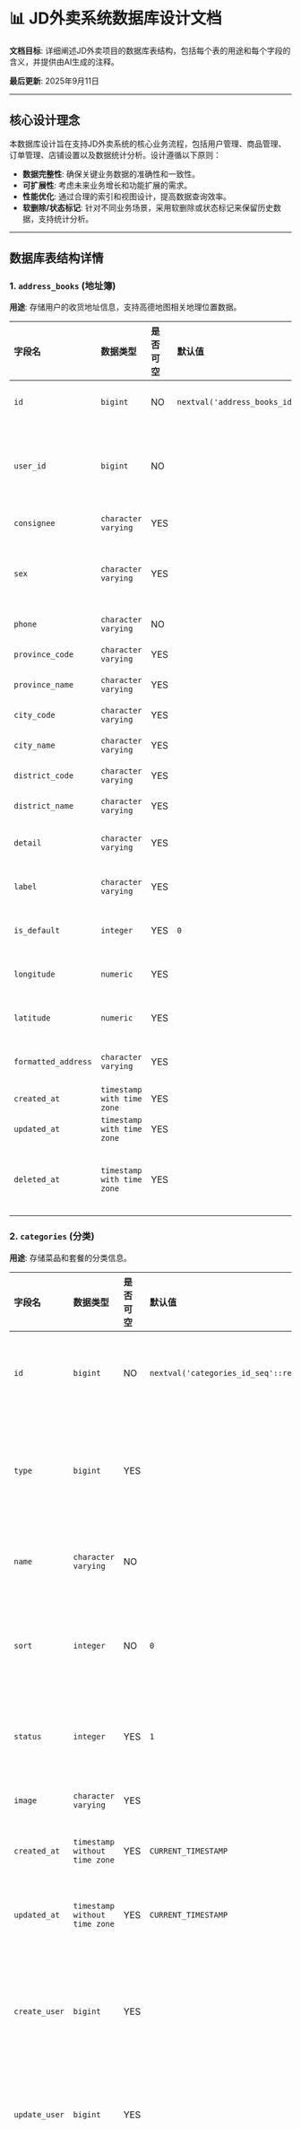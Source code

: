 # 📊 JD外卖系统数据库设计文档

**文档目标**: 详细阐述JD外卖项目的数据库表结构，包括每个表的用途和每个字段的含义，并提供由AI生成的注释。

**最后更新**: 2025年9月11日

---

## 核心设计理念

本数据库设计旨在支持JD外卖系统的核心业务流程，包括用户管理、商品管理、订单管理、店铺设置以及数据统计分析。设计遵循以下原则：

*   **数据完整性**: 确保关键业务数据的准确性和一致性。
*   **可扩展性**: 考虑未来业务增长和功能扩展的需求。
*   **性能优化**: 通过合理的索引和视图设计，提高数据查询效率。
*   **软删除/状态标记**: 针对不同业务场景，采用软删除或状态标记来保留历史数据，支持统计分析。

---

## 数据库表结构详情

### 1. `address_books` (地址簿)

**用途**: 存储用户的收货地址信息，支持高德地图相关地理位置数据。

| 字段名 | 数据类型 | 是否可空 | 默认值 | AI生成注释 |
| :--- | :--- | :--- | :--- | :--- |
| `id` | `bigint` | NO | `nextval('address_books_id_seq'::regclass)` | 主键，地址簿唯一标识符。 |
| `user_id` | `bigint` | NO | | 关联到 `users` 表的用户ID，表示该地址属于哪个用户。 |
| `consignee` | `character varying` | YES | | 收货人姓名。 |
| `sex` | `character varying` | YES | | 收货人性别（例如：'1'代表男，'0'代表女）。 |
| `phone` | `character varying` | NO | | 收货人联系电话。 |
| `province_code` | `character varying` | YES | | 省级行政区划代码。 |
| `province_name` | `character varying` | YES | | 省级行政区划名称。 |
| `city_code` | `character varying` | YES | | 市级行政区划代码。 |
| `city_name` | `character varying` | YES | | 市级行政区划名称。 |
| `district_code` | `character varying` | YES | | 区级行政区划代码。 |
| `district_name` | `character varying` | YES | | 区级行政区划名称。 |
| `detail` | `character varying` | YES | | 详细地址，如街道、门牌号。 |
| `label` | `character varying` | YES | | 地址标签，如“家”、“公司”。 |
| `is_default` | `integer` | YES | `0` | 是否为默认地址（0: 否, 1: 是）。 |
| `longitude` | `numeric` | YES | | 经度信息，用于地图定位。 |
| `latitude` | `numeric` | YES | | 纬度信息，用于地图定位。 |
| `formatted_address` | `character varying` | YES | | 格式化后的完整地址字符串。 |
| `created_at` | `timestamp with time zone` | YES | | 记录创建时间。 |
| `updated_at` | `timestamp with time zone` | YES | | 记录最后更新时间。 |
| `deleted_at` | `timestamp with time zone` | YES | | 软删除标记，记录删除时间，用于逻辑删除。 |

### 2. `categories` (分类)

**用途**: 存储菜品和套餐的分类信息。

| 字段名 | 数据类型 | 是否可空 | 默认值 | AI生成注释 |
| :--- | :--- | :--- | :--- | :--- |
| `id` | `bigint` | NO | `nextval('categories_id_seq'::regclass)` | 主键，分类唯一标识符。 |
| `type` | `bigint` | YES | | 分类类型（1: 菜品分类, 2: 套餐分类）。 |
| `name` | `character varying` | NO | | 分类名称，唯一。 |
| `sort` | `integer` | NO | `0` | 排序权重，数字越小越靠前。 |
| `status` | `integer` | YES | `1` | 分类状态（0: 禁用, 1: 启用）。 |
| `image` | `character varying` | YES | | 分类图片URL。 |
| `created_at` | `timestamp without time zone` | YES | `CURRENT_TIMESTAMP` | 记录创建时间。 |
| `updated_at` | `timestamp without time zone` | YES | `CURRENT_TIMESTAMP` | 记录最后更新时间。 |
| `create_user` | `bigint` | YES | | 创建该分类的用户ID（通常是管理员）。 |
| `update_user` | `bigint` | YES | | 最后更新该分类的用户ID。 |
| `deleted_at` | `timestamp without time zone` | YES | | 软删除标记，记录删除时间，用于逻辑删除。 |

### 3. `category_sales_stats` (分类销售统计视图)

**用途**: 这是一个视图，用于聚合和展示菜品分类的销售统计数据，便于报表和图表展示。

| 字段名 | 数据类型 | 是否可空 | 默认值 | AI生成注释 |
| :--- | :--- | :--- | :--- | :--- |
| `id` | `bigint` | YES | | 分类ID。 |
| `category_name` | `character varying` | YES | | 分类名称。 |
| `dish_count` | `bigint` | YES | | 该分类下的菜品数量。 |
| `total_quantity` | `bigint` | YES | | 该分类下所有菜品的总销量。 |
| `total_revenue` | `numeric` | YES | | 该分类下所有菜品的总销售额。 |

### 4. `daily_sales_stats` (每日销售统计视图)

**用途**: 这是一个视图，用于聚合和展示每日的销售数据，包括订单数量、总销售额和平均订单金额，便于销售趋势分析。

| 字段名 | 数据类型 | 是否可空 | 默认值 | AI生成注释 |
| :--- | :--- | :--- | :--- | :--- |
| `sale_date` | `date` | YES | | 销售日期。 |
| `order_count` | `bigint` | YES | | 当日的订单总数。 |
| `total_amount` | `numeric` | YES | | 当日的总销售额。 |
| `avg_amount` | `numeric` | YES | | 当日的平均订单金额。 |

### 5. `dish_flavors` (菜品口味)

**用途**: 存储菜品的口味选项，如辣度、甜度等。

| 字段名 | 数据类型 | 是否可空 | 默认值 | AI生成注释 |
| :--- | :--- | :--- | :--- | :--- |
| `id` | `bigint` | NO | `nextval('dish_flavors_id_seq'::regclass)` | 主键，口味选项唯一标识符。 |
| `dish_id` | `bigint` | NO | | 关联到 `dishes` 表的菜品ID，表示该口味属于哪个菜品。 |
| `name` | `character varying` | YES | | 口味名称，如“辣度”、“甜度”。 |
| `value` | `character varying` | YES | | 口味值列表，通常以JSON字符串形式存储，如 `["不辣","微辣"]`。 |

### 6. `dish_sales_stats` (菜品销售统计视图)

**用途**: 这是一个视图，用于聚合和展示单个菜品的销售统计数据，包括销量和销售额，便于热销菜品排行。

| 字段名 | 数据类型 | 是否可空 | 默认值 | AI生成注释 |
| :--- | :--- | :--- | :--- | :--- |
| `id` | `bigint` | YES | | 菜品ID。 |
| `name` | `character varying` | YES | | 菜品名称。 |
| `price` | `numeric` | YES | | 菜品单价。 |
| `category_name` | `character varying` | YES | | 所属分类名称。 |
| `total_sales` | `bigint` | YES | | 菜品的总销量。 |
| `total_revenue` | `numeric` | YES | | 菜品的总销售额。 |

### 7. `dishes` (菜品)

**用途**: 存储具体的菜品信息。

| 字段名 | 数据类型 | 是否可空 | 默认值 | AI生成注释 |
| :--- | :--- | :--- | :--- | :--- |
| `id` | `bigint` | NO | `nextval('dishes_id_seq'::regclass)` | 主键，菜品唯一标识符。 |
| `name` | `character varying` | NO | | 菜品名称，唯一。 |
| `category_id` | `bigint` | NO | | 关联到 `categories` 表的分类ID。 |
| `price` | `numeric` | YES | `0.00` | 菜品价格。 |
| `image` | `character varying` | YES | | 菜品图片URL。 |
| `description` | `character varying` | YES | | 菜品描述信息。 |
| `status` | `integer` | YES | `1` | 售卖状态（0: 停售, 1: 起售）。 |
| `sales_count` | `integer` | YES | `0` | 菜品销量统计。 |
| `created_at` | `timestamp without time zone` | YES | `CURRENT_TIMESTAMP` | 记录创建时间。 |
| `updated_at` | `timestamp without time zone` | YES | `CURRENT_TIMESTAMP` | 记录最后更新时间。 |
| `deleted_at` | `timestamp without time zone` | YES | | 软删除标记，记录删除时间，用于逻辑删除。 |
| `code` | `character varying` | YES | | 菜品编码，用于内部管理或外部集成。 |
| `create_user` | `bigint` | YES | | 创建该菜品的用户ID（通常是管理员）。 |
| `update_user` | `bigint` | YES | | 最后更新该菜品的用户ID。 |

### 8. `employees` (员工)

**用途**: 存储管理员和员工的账户信息。

| 字段名 | 数据类型 | 是否可空 | 默认值 | AI生成注释 |
| :--- | :--- | :--- | :--- | :--- |
| `id` | `bigint` | NO | `nextval('employees_id_seq'::regclass)` | 主键，员工唯一标识符。 |
| `name` | `character varying` | NO | | 员工姓名。 |
| `username` | `character varying` | NO | | 员工登录用户名，唯一。 |
| `password` | `character varying` | NO | | 员工登录密码（加密存储）。 |
| `phone` | `character varying` | NO | | 员工联系电话。 |
| `sex` | `character varying` | NO | | 员工性别。 |
| `id_number` | `character varying` | NO | | 员工身份证号。 |
| `status` | `bigint` | NO | `1` | 员工账户状态（0: 禁用, 1: 启用）。 |
| `created_at` | `timestamp with time zone` | YES | | 记录创建时间。 |
| `updated_at` | `timestamp with time zone` | YES | | 记录最后更新时间。 |
| `create_user` | `bigint` | YES | | 创建该员工账户的用户ID。 |
| `update_user` | `bigint` | YES | | 最后更新该员工账户的用户ID。 |
| `deleted_at` | `timestamp with time zone` | YES | | 软删除标记，记录删除时间，用于逻辑删除。 |

### 9. `order_details` (订单明细)

**用途**: 存储订单中包含的菜品或套餐的具体信息。

| 字段名 | 数据类型 | 是否可空 | 默认值 | AI生成注释 |
| :--- | :--- | :--- | :--- | :--- |
| `id` | `bigint` | NO | `nextval('order_details_id_seq'::regclass)` | 主键，订单明细唯一标识符。 |
| `name` | `character varying` | YES | | 菜品或套餐名称。 |
| `image` | `character varying` | YES | | 菜品或套餐图片URL。 |
| `order_id` | `bigint` | NO | | 关联到 `orders` 表的订单ID。 |
| `dish_id` | `bigint` | YES | | 关联到 `dishes` 表的菜品ID（如果该明细是菜品）。 |
| `setmeal_id` | `bigint` | YES | | 关联到 `setmeals` 表的套餐ID（如果该明细是套餐）。 |
| `dish_flavor` | `character varying` | YES | | 菜品口味描述（如“微辣，不要香菜”）。 |
| `number` | `integer` | NO | `1` | 购买数量。 |
| `amount` | `numeric` | NO | | 该明细的总金额。 |
| `created_at` | `timestamp without time zone` | YES | `CURRENT_TIMESTAMP` | 记录创建时间。 |
| `updated_at` | `timestamp without time zone` | YES | `CURRENT_TIMESTAMP` | 记录最后更新时间。 |
| `deleted_at` | `timestamp without time zone` | YES | | 软删除标记，记录删除时间，用于逻辑删除。 |

### 10. `orders` (订单)

**用途**: 存储用户的订单信息，包括订单状态、金额、地址等。

| 字段名 | 数据类型 | 是否可空 | 默认值 | AI生成注释 |
| :--- | :--- | :--- | :--- | :--- |
| `id` | `bigint` | NO | `nextval('orders_id_seq'::regclass)` | 主键，订单唯一标识符。 |
| `number` | `character varying` | YES | | 订单号，唯一。 |
| `status` | `integer` | NO | `1` | 订单状态（1: 待付款, 2: 待接单, 3: 已接单, 4: 派送中, 5: 已完成, 6: 已取消）。 |
| `user_id` | `bigint` | NO | | 关联到 `users` 表的下单用户ID。 |
| `address_book_id` | `bigint` | NO | | 关联到 `address_books` 表的收货地址ID。 |
| `order_time` | `timestamp without time zone` | NO | `CURRENT_TIMESTAMP` | 下单时间。 |
| `checkout_time` | `timestamp without time zone` | YES | | 结账时间。 |
| `pay_method` | `integer` | NO | `2` | 支付方式（1: 微信, 2: 支付宝）。 |
| `pay_status` | `smallint` | NO | `0` | 支付状态（0: 未支付, 1: 已支付, 2: 退款）。 |
| `amount` | `numeric` | NO | | 订单实收金额。 |
| `remark` | `character varying` | YES | | 订单备注。 |
| `phone` | `character varying` | YES | | 订单联系电话。 |
| `address` | `character varying` | YES | | 订单收货地址。 |
| `user_name` | `character varying` | YES | | 下单用户姓名。 |
| `consignee` | `character varying` | YES | | 收货人姓名。 |
| `delivery_time` | `timestamp without time zone` | YES | | 实际送达时间。 |
| `estimated_delivery_time` | `timestamp without time zone` | YES | | 预计送达时间。 |
| `created_at` | `timestamp without time zone` | YES | `CURRENT_TIMESTAMP` | 记录创建时间。 |
| `updated_at` | `timestamp without time zone` | YES | `CURRENT_TIMESTAMP` | 记录最后更新时间。 |
| `cancel_reason` | `character varying` | YES | | 订单取消原因。 |
| `rejection_reason` | `character varying` | YES | | 订单拒绝原因。 |
| `cancel_time` | `timestamp without time zone` | YES | | 订单取消时间。 |
| `delivery_status` | `integer` | NO | `1` | 配送状态（例如：1: 立即送出, 0: 选择具体时间）。 |
| `pack_amount` | `integer` | YES | | 打包费。 |
| `tableware_number` | `integer` | YES | | 餐具数量。 |
| `tableware_status` | `integer` | NO | `1` | 餐具数量状态（例如：1: 按餐量提供, 0: 选择具体数量）。 |
| `deleted_at` | `timestamp without time zone` | YES | | 软删除标记，记录删除时间，用于逻辑删除。 |

### 11. `setmeal_dishes` (套餐菜品关系)

**用途**: 存储套餐和其包含的菜品之间的关联关系。

| 字段名 | 数据类型 | 是否可空 | 默认值 | AI生成注释 |
| :--- | :--- | :--- | :--- | :--- |
| `id` | `bigint` | NO | `nextval('setmeal_dishes_id_seq'::regclass)` | 主键，套餐菜品关系唯一标识符。 |
| `setmeal_id` | `bigint` | YES | | 关联到 `setmeals` 表的套餐ID。 |
| `dish_id` | `bigint` | YES | | 关联到 `dishes` 表的菜品ID。 |
| `name` | `character varying` | YES | | 菜品名称（冗余字段，方便查询）。 |
| `price` | `numeric` | YES | | 菜品单价（冗余字段）。 |
| `copies` | `integer` | YES | | 菜品在套餐中的份数。 |

### 12. `setmeals` (套餐)

**用途**: 存储套餐商品的信息。

| 字段名 | 数据类型 | 是否可空 | 默认值 | AI生成注释 |
| :--- | :--- | :--- | :--- | :--- |
| `id` | `bigint` | NO | `nextval('setmeals_id_seq'::regclass)` | 主键，套餐唯一标识符。 |
| `category_id` | `bigint` | NO | | 关联到 `categories` 表的分类ID。 |
| `name` | `character varying` | NO | | 套餐名称，唯一。 |
| `price` | `numeric` | NO | | 套餐价格。 |
| `status` | `integer` | YES | `1` | 售卖状态（0: 停售, 1: 起售）。 |
| `description` | `character varying` | YES | | 套餐描述信息。 |
| `image` | `character varying` | YES | | 套餐图片URL。 |
| `sales_count` | `integer` | YES | `0` | 套餐销量统计。 |
| `created_at` | `timestamp without time zone` | YES | `CURRENT_TIMESTAMP` | 记录创建时间。 |
| `updated_at` | `timestamp without time zone` | YES | `CURRENT_TIMESTAMP` | 记录最后更新时间。 |
| `deleted_at` | `timestamp without time zone` | YES | | 软删除标记，记录删除时间，用于逻辑删除。 |
| `create_user` | `bigint` | YES | | 创建该套餐的用户ID（通常是管理员）。 |
| `update_user` | `bigint` | YES | | 最后更新该套餐的用户ID。 |

### 13. `shopping_carts` (购物车)

**用途**: 存储用户的购物车商品信息。

| 字段名 | 数据类型 | 是否可空 | 默认值 | AI生成注释 |
| :--- | :--- | :--- | :--- | :--- |
| `id` | `bigint` | NO | `nextval('shopping_carts_id_seq'::regclass)` | 主键，购物车项唯一标识符。 |
| `name` | `character varying` | YES | | 商品名称（菜品或套餐）。 |
| `image` | `character varying` | YES | | 商品图片URL。 |
| `user_id` | `bigint` | NO | | 关联到 `users` 表的用户ID。 |
| `dish_id` | `bigint` | YES | | 关联到 `dishes` 表的菜品ID（如果购物车项是菜品）。 |
| `setmeal_id` | `bigint` | YES | | 关联到 `setmeals` 表的套餐ID（如果购物车项是套餐）。 |
| `dish_flavor` | `character varying` | YES | | 菜品口味描述。 |
| `number` | `integer` | NO | `1` | 购买数量。 |
| `amount` | `numeric` | NO | | 该购物车项的总金额。 |
| `created_at` | `timestamp without time zone` | YES | | 记录创建时间。 |
| `updated_at` | `timestamp with time zone` | YES | | 记录最后更新时间。 |
| `deleted_at` | `timestamp with time zone` | YES | | 软删除标记，记录删除时间，用于逻辑删除。 |

### 14. `store_settings` (店铺设置)

**用途**: 存储店铺的全局配置信息。

| 字段名 | 数据类型 | 是否可空 | 默认值 | AI生成注释 |
| :--- | :--- | :--- | :--- | :--- |
| `id` | `bigint` | NO | `nextval('store_settings_id_seq'::regclass)` | 主键，店铺设置唯一标识符。 |
| `name` | `character varying` | NO | | 店铺名称。 |
| `address` | `character varying` | YES | | 店铺地址。 |
| `phone` | `character varying` | YES | | 店铺联系电话。 |
| `description` | `character varying` | YES | | 店铺描述。 |
| `logo` | `character varying` | YES | | 店铺Logo图片URL。 |
| `created_at` | `timestamp with time zone` | YES | | 记录创建时间。 |
| `updated_at` | `timestamp with time zone` | YES | | 记录最后更新时间。 |
| `create_user` | `bigint` | YES | | 创建该设置的用户ID（通常是管理员）。 |
| `update_user` | `bigint` | YES | | 最后更新该设置的用户ID。 |
| `deleted_at` | `timestamp with time zone` | YES | | 软删除标记，记录删除时间，用于逻辑删除。 |
| `is_open` | `boolean` | YES | `true` | 店铺营业状态（`true`: 营业中, `false`: 已打烊）。 |

### 15. `user_consumption_stats` (用户消费统计视图)

**用途**: 这是一个视图，用于聚合和展示用户的消费行为数据，包括订单数量、总消费金额和平均订单金额，便于用户分析。

| 字段名 | 数据类型 | 是否可空 | 默认值 | AI生成注释 |
| :--- | :--- | :--- | :--- | :--- |
| `id` | `bigint` | YES | | 用户ID。 |
| `name` | `character varying` | YES | | 用户姓名。 |
| `phone` | `character varying` | YES | | 用户手机号。 |
| `order_count` | `bigint` | YES | | 用户的订单总数。 |
| `total_consumption` | `numeric` | YES | | 用户的总消费金额。 |
| `avg_order_amount` | `numeric` | YES | | 用户的平均订单金额。 |
| `last_order_time` | `timestamp without time zone` | YES | | 用户最后一次下单时间。 |

### 16. `users` (用户)

**用途**: 存储普通用户的账户信息。

| 字段名 | 数据类型 | 是否可空 | 默认值 | AI生成注释 |
| :--- | :--- | :--- | :--- | :--- |
| `id` | `bigint` | NO | `nextval('users_id_seq'::regclass)` | 主键，用户唯一标识符。 |
| `name` | `character varying` | YES | | 用户姓名。 |
| `phone` | `character varying` | YES | | 用户手机号，唯一。 |
| `email` | `character varying` | YES | | 用户邮箱地址。 |
| `password` | `character varying` | YES | | 用户登录密码（加密存储）。 |
| `sex` | `character varying` | YES | | 用户性别。 |
| `avatar` | `character varying` | YES | | 用户头像URL。 |
| `login_type` | `bigint` | YES | `1` | 登录方式（1: 手机号, 2: 邮箱, 3: 微信等）。 |
| `last_login_time` | `timestamp without time zone` | YES | | 最后登录时间。 |
| `is_active` | `boolean` | YES | `true` | 账户是否激活（`true`: 激活, `false`: 禁用）。 |
| `created_at` | `timestamp without time zone` | YES | | 记录创建时间。 |
| `updated_at` | `timestamp without time zone` | YES | | 记录最后更新时间。 |
| `openid` | `character varying` | YES | | 微信OpenID，用于微信登录。 |
| `deleted_at` | `timestamp with time zone` | YES | | 软删除标记，记录删除时间，用于逻辑删除。 |

### 17. `v_category_stats` (分类统计视图)

**用途**: 这是一个视图，用于聚合和展示菜品分类的销售统计数据，包括总销售额、总销量等，便于前端图表展示。

| 字段名 | 数据类型 | 是否可空 | 默认值 | AI生成注释 |
| :--- | :--- | :--- | :--- | :--- |
| `category_id` | `bigint` | YES | | 分类ID。 |
| `category_name` | `character varying` | YES | | 分类名称。 |
| `category_type` | `bigint` | YES | | 分类类型（1: 菜品分类, 2: 套餐分类）。 |
| `total_revenue` | `numeric` | YES | | 该分类的总销售额。 |
| `total_quantity` | `bigint` | YES | | 该分类下所有商品的销售总量。 |
| `dish_count` | `bigint` | YES | | 该分类下包含的菜品数量。 |
| `order_count` | `bigint` | YES | | 包含该分类商品的订单数量。 |

### 18. `v_daily_sales` (每日销售视图)

**用途**: 这是一个视图，用于聚合和展示每日的销售数据，包括营业额、订单数、顾客数和平均订单金额，便于销售趋势分析。

| 字段名 | 数据类型 | 是否可空 | 默认值 | AI生成注释 |
| :--- | :--- | :--- | :--- | :--- |
| `date` | `date` | YES | | 销售日期。 |
| `revenue` | `numeric` | YES | | 当日的总销售额。 |
| `orders` | `bigint` | YES | | 当日的订单总数。 |
| `customers` | `bigint` | YES | | 当日的独立顾客数量。 |
| `avg_amount` | `numeric` | YES | | 当日的平均订单金额。 |

### 19. `v_dish_ranking` (菜品排行视图)

**用途**: 这是一个视图，用于聚合和展示菜品的销售排行数据，包括销量、销售额和所属分类，便于热销菜品排行。

| 字段名 | 数据类型 | 是否可空 | 默认值 | AI生成注释 |
| :--- | :--- | :--- | :--- | :--- |
| `dish_id` | `bigint` | YES | | 菜品ID。 |
| `dish_name` | `character varying` | YES | | 菜品名称。 |
| `category_name` | `character varying` | YES | | 所属分类名称。 |
| `dish_price` | `numeric` | YES | | 菜品单价。 |
| `total_quantity` | `bigint` | YES | | 菜品的总销量。 |
| `total_revenue` | `numeric` | YES | | 菜品的总销售额。 |
| `order_count` | `bigint` | YES | | 包含该菜品的订单数量。 |
| `avg_revenue` | `numeric` | YES | | 包含该菜品的订单平均收入。 |

### 20. `v_monthly_revenue` (月度营收视图)

**用途**: 这是一个视图，用于聚合和展示每月的营收数据，包括总订单数、总营收、平均订单金额和独立顾客数，便于月度报表。

| 字段名 | 数据类型 | 是否可空 | 默认值 | AI生成注释 |
| :--- | :--- | :--- | :--- | :--- |
| `year` | `numeric` | YES | | 订单年份。 |
| `month` | `numeric` | YES | | 订单月份。 |
| `year_month` | `text` | YES | | 年份-月份字符串（例如 '2025-09'）。 |
| `total_orders` | `bigint` | YES | | 该月的订单总数。 |
| `total_revenue` | `numeric` | YES | | 该月的总营收。 |
| `avg_order_amount` | `numeric` | YES | | 该月的平均订单金额。 |
| `unique_customers` | `bigint` | YES | | 该月的独立顾客数量。 |

### 21. `v_user_activity` (用户活跃度视图)

**用途**: 这是一个视图，用于聚合和展示用户的活跃度数据，包括总订单数、总消费金额、最后下单时间以及活跃状态，便于用户行为分析。

| 字段名 | 数据类型 | 是否可空 | 默认值 | AI生成注释 |
| :--- | :--- | :--- | :--- | :--- |
| `user_id` | `bigint` | YES | | 用户ID。 |
| `user_name` | `character varying` | YES | | 用户姓名。 |
| `user_phone` | `character varying` | YES | | 用户手机号。 |
| `register_date` | `date` | YES | | 用户注册日期。 |
| `total_orders` | `bigint` | YES | | 用户的订单总数。 |
| `total_spent` | `numeric` | YES | | 用户的总消费金额。 |
| `last_order_time` | `timestamp without time zone` | YES | | 用户最后一次下单时间。 |
| `activity_status` | `text` | YES | | 用户活跃状态（例如 'active', 'inactive', 'dormant'）。 |

---

## 总结

这份数据库设计文档详细列出了JD外卖系统当前使用的所有表和视图的结构，并提供了AI生成的注释，旨在帮助您更好地理解数据库的各个组成部分及其在系统中的作用。这些表和视图共同支撑了系统的核心业务逻辑和数据分析功能。

---
